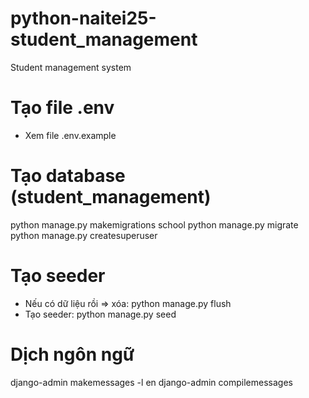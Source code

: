 # python-naitei25-student_management

Student management system

# Tạo file .env

- Xem file .env.example

# Tạo database (student_management)

python manage.py makemigrations school
python manage.py migrate
python manage.py createsuperuser

# Tạo seeder

- Nếu có dữ liệu rồi => xóa: python manage.py flush
- Tạo seeder: python manage.py seed

# Dịch ngôn ngữ

django-admin makemessages -l en
django-admin compilemessages
